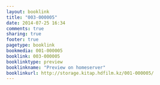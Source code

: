 ```yaml
---
layout: booklink
title: "003-000005"
date: 2014-07-25 16:34
comments: true
sharing: true
footer: true
pagetype: booklink 
bookmedia: 001-000005
booklink: 003-000005
booklinktype: preview
booklinkname: "Preview on homeserver"
booklinkurl: http://storage.kitap.hdfilm.kz/001-000005/
---
```

